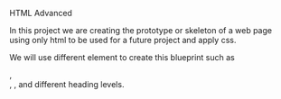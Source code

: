 HTML Advanced

In this project we are creating the prototype or skeleton of a web page using only html to be used for a future project and apply css.

 We will use different element to create this blueprint such as <div>, <section>, <img>, <a> and different heading levels.